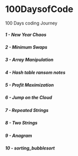 # 100DaysofCode
100 Days coding Journey

<h5>1 - New Year Chaos</h5>
<h5>2 - Minimum Swaps</h5>
<h5>3 - Array Manipulation</h5>
<h5>4 - Hash table ransom notes</h5>
<h5>5 - Profit  Maximization</h5>
<h5>6 - Jump on the Cloud</h5>
<h5>7 - Repeated Strings</h5>
<h5>8 - Two Strings</h5>
<h5>9 - Anagram </h5>
<h5>10 - sorting_bubblesort
